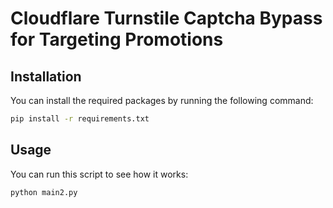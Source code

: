 
# Cloudflare Turnstile Captcha Bypass for Targeting Promotions

## Installation

You can install the required packages by running the following command:

```bash
pip install -r requirements.txt
```

## Usage

You can run this script to see how it works:

```bash
python main2.py
```
